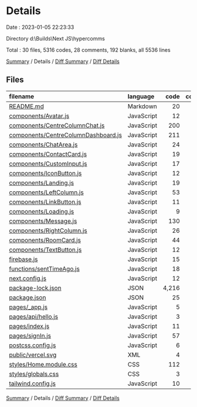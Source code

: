 # Details

Date : 2023-01-05 22:23:33

Directory d:\\Builds\\Next JS\\hypercomms

Total : 30 files,  5316 codes, 28 comments, 192 blanks, all 5536 lines

[Summary](results.md) / Details / [Diff Summary](diff.md) / [Diff Details](diff-details.md)

## Files
| filename | language | code | comment | blank | total |
| :--- | :--- | ---: | ---: | ---: | ---: |
| [README.md](/README.md) | Markdown | 20 | 0 | 15 | 35 |
| [components/Avatar.js](/components/Avatar.js) | JavaScript | 12 | 0 | 3 | 15 |
| [components/CentreColumnChat.js](/components/CentreColumnChat.js) | JavaScript | 200 | 9 | 32 | 241 |
| [components/CentreColumnDashboard.js](/components/CentreColumnDashboard.js) | JavaScript | 211 | 8 | 24 | 243 |
| [components/ChatArea.js](/components/ChatArea.js) | JavaScript | 24 | 0 | 5 | 29 |
| [components/ContactCard.js](/components/ContactCard.js) | JavaScript | 19 | 0 | 3 | 22 |
| [components/CustomInput.js](/components/CustomInput.js) | JavaScript | 17 | 0 | 2 | 19 |
| [components/IconButton.js](/components/IconButton.js) | JavaScript | 12 | 0 | 2 | 14 |
| [components/Landing.js](/components/Landing.js) | JavaScript | 19 | 0 | 3 | 22 |
| [components/LeftColumn.js](/components/LeftColumn.js) | JavaScript | 53 | 0 | 9 | 62 |
| [components/LinkButton.js](/components/LinkButton.js) | JavaScript | 11 | 0 | 3 | 14 |
| [components/Loading.js](/components/Loading.js) | JavaScript | 9 | 0 | 3 | 12 |
| [components/Message.js](/components/Message.js) | JavaScript | 130 | 6 | 19 | 155 |
| [components/RightColumn.js](/components/RightColumn.js) | JavaScript | 26 | 0 | 5 | 31 |
| [components/RoomCard.js](/components/RoomCard.js) | JavaScript | 44 | 0 | 8 | 52 |
| [components/TextButton.js](/components/TextButton.js) | JavaScript | 12 | 0 | 2 | 14 |
| [firebase.js](/firebase.js) | JavaScript | 15 | 2 | 4 | 21 |
| [functions/sentTimeAgo.js](/functions/sentTimeAgo.js) | JavaScript | 18 | 0 | 4 | 22 |
| [next.config.js](/next.config.js) | JavaScript | 12 | 1 | 2 | 15 |
| [package-lock.json](/package-lock.json) | JSON | 4,216 | 0 | 1 | 4,217 |
| [package.json](/package.json) | JSON | 25 | 0 | 1 | 26 |
| [pages/_app.js](/pages/_app.js) | JavaScript | 5 | 0 | 3 | 8 |
| [pages/api/hello.js](/pages/api/hello.js) | JavaScript | 3 | 1 | 2 | 6 |
| [pages/index.js](/pages/index.js) | JavaScript | 11 | 0 | 4 | 15 |
| [pages/signIn.js](/pages/signIn.js) | JavaScript | 57 | 0 | 11 | 68 |
| [postcss.config.js](/postcss.config.js) | JavaScript | 6 | 0 | 1 | 7 |
| [public/vercel.svg](/public/vercel.svg) | XML | 4 | 0 | 0 | 4 |
| [styles/Home.module.css](/styles/Home.module.css) | CSS | 112 | 0 | 18 | 130 |
| [styles/globals.css](/styles/globals.css) | CSS | 3 | 0 | 2 | 5 |
| [tailwind.config.js](/tailwind.config.js) | JavaScript | 10 | 1 | 1 | 12 |

[Summary](results.md) / Details / [Diff Summary](diff.md) / [Diff Details](diff-details.md)